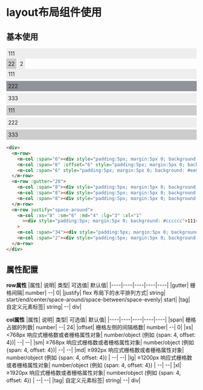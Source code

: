 # layout布局组件使用

## 基本使用
  <div>
    <m-row>
      <m-col :span="6"><div style="padding:5px; margin:5px 0; background: #eeeeee">111</div></m-col>
      <m-col :span="6" :offset="6" style="padding:5px; margin:5px 0; background: #cccccc">22</m-col>
      <m-col :span="6" style="padding:5px; margin:5px 0; background: #eeeeee">2</m-col>
    </m-row>
    <m-row :gutter="20">
      <m-col :span="8"><div style="padding:5px; margin:5px 0; background: #eeeeee">111</div></m-col>
      <m-col :span="8"><div style="padding:5px; margin:5px 0; background: #909399">222</div></m-col>
      <m-col :span="8"><div style="padding:5px; margin:5px 0; background: #eeeeee">333</div></m-col>
    </m-row>
    <m-row justify="space-around">
      <m-col :xs="8" :sm="6" :md="4" :lg="3" :xl="1"
        ><div style="padding:5px; margin:5px 0; background: #cccccc">111</div></m-col
      >
      <m-col :span="34"><div style="padding:5px; margin:5px 0; background: #eeeeee">222</div></m-col>
      <m-col :span="2"><div style="padding:5px; margin:5px 0; background: #cccccc">333</div></m-col>
    </m-row>
  </div>


  ``` html
  <div>
    <m-row>
      <m-col :span="6"><div style="padding:5px; margin:5px 0; background: #eeeeee">111</div></m-col>
      <m-col :span="6" :offset="6" style="padding:5px; margin:5px 0; background: #cccccc">22</m-col>
      <m-col :span="6" style="padding:5px; margin:5px 0; background: #eeeeee">2</m-col>
    </m-row>
    <m-row :gutter="20">
      <m-col :span="8"><div style="padding:5px; margin:5px 0; background: #eeeeee">111</div></m-col>
      <m-col :span="8"><div style="padding:5px; margin:5px 0; background: #909399">222</div></m-col>
      <m-col :span="8"><div style="padding:5px; margin:5px 0; background: #eeeeee">333</div></m-col>
    </m-row>
    <m-row justify="space-around">
      <m-col :xs="8" :sm="6" :md="4" :lg="3" :xl="1"
        ><div style="padding:5px; margin:5px 0; background: #cccccc">111</div></m-col
      >
      <m-col :span="34"><div style="padding:5px; margin:5px 0; background: #eeeeee">222</div></m-col>
      <m-col :span="2"><div style="padding:5px; margin:5px 0; background: #cccccc">333</div></m-col>
    </m-row>
  </div>
  ```

## 属性配置
**row属性**
|属性|	说明|	类型|	可选值|	默认值|
|----|----|----|----|----|
|gutter|	栅格间隔|	number|	--|	0|
|justify|	flex 布局下的水平排列方式|	string|	start/end/center/space-around/space-between/space-evenly|	start|
|tag|	自定义元素标签|	string|	--|	div|

**col属性**
|属性|	说明|	类型|	可选值|	默认值|
|----|----|----|----|----|
|span|	栅格占据的列数|	number|	--|	24|
|offset|	栅格左侧的间隔格数|	number|	--|	0|
|xs|	<768px 响应式栅格数或者栅格属性对象|	number/object (例如 {span: 4, offset: 4})|	--|	--|
|sm|	≥768px 响应式栅格数或者栅格属性对象|	number/object (例如 {span: 4, offset: 4})|	--|	--|
|md|	≥992px 响应式栅格数或者栅格属性对象|	number/object (例如 {span: 4, offset: 4})	|	--|	--|
|lg|	≥1200px 响应式栅格数或者栅格属性对象|	number/object (例如 {span: 4, offset: 4})	|	--|	--|
|xl|	≥1920px 响应式栅格数或者栅格属性对象|	number/object (例如 {span: 4, offset: 4})	|	--|	--|
|tag|	自定义元素标签|	string|	--|	div|




